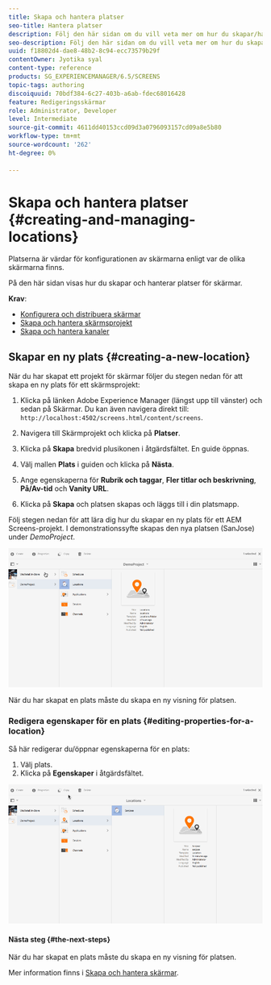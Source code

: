 ```yaml
---
title: Skapa och hantera platser
seo-title: Hantera platser
description: Följ den här sidan om du vill veta mer om hur du skapar/hanterar platser.
seo-description: Följ den här sidan om du vill veta mer om hur du skapar/hanterar platser.
uuid: f18802d4-dae8-48b2-8c94-ecc73579b29f
contentOwner: Jyotika syal
content-type: reference
products: SG_EXPERIENCEMANAGER/6.5/SCREENS
topic-tags: authoring
discoiquuid: 70bdf384-6c27-403b-a6ab-fdec68016428
feature: Redigeringsskärmar
role: Administrator, Developer
level: Intermediate
source-git-commit: 4611dd40153ccd09d3a0796093157cd09a8e5b80
workflow-type: tm+mt
source-wordcount: '262'
ht-degree: 0%

---
```



# Skapa och hantera platser {#creating-and-managing-locations}

Platserna är värdar för konfigurationen av skärmarna enligt var de olika skärmarna finns.

På den här sidan visas hur du skapar och hanterar platser för skärmar.

**Krav**:

* [Konfigurera och distribuera skärmar](configuring-screens-introduction.md)
* [Skapa och hantera skärmsprojekt](creating-a-screens-project.md)
* [Skapa och hantera kanaler](managing-channels.md)

## Skapar en ny plats {#creating-a-new-location}

När du har skapat ett projekt för skärmar följer du stegen nedan för att skapa en ny plats för ett skärmsprojekt:

1. Klicka på länken Adobe Experience Manager (längst upp till vänster) och sedan på Skärmar. Du kan även navigera direkt till: `http://localhost:4502/screens.html/content/screens`.
1. Navigera till Skärmprojekt och klicka på **Platser**.
1. Klicka på **Skapa** bredvid plusikonen i åtgärdsfältet. En guide öppnas.
1. Välj mallen **Plats** i guiden och klicka på **Nästa**.

1. Ange egenskaperna för **Rubrik och taggar**, **Fler titlar och beskrivning**, **På/Av-tid** och **Vanity URL**.

1. Klicka på **Skapa** och platsen skapas och läggs till i din platsmapp.

Följ stegen nedan för att lära dig hur du skapar en ny plats för ett AEM Screens-projekt. I demonstrationssyfte skapas den nya platsen (SanJose) under *DemoProject*.

![player2](assets/player2.gif)

När du har skapat en plats måste du skapa en ny visning för platsen.

### Redigera egenskaper för en plats {#editing-properties-for-a-location}

Så här redigerar du/öppnar egenskaperna för en plats:

1. Välj plats.
1. Klicka på **Egenskaper** i åtgärdsfältet.

![player3](assets/player3.gif)

#### Nästa steg {#the-next-steps}

När du har skapat en plats måste du skapa en ny visning för platsen.

Mer information finns i [Skapa och hantera skärmar](managing-displays.md).
